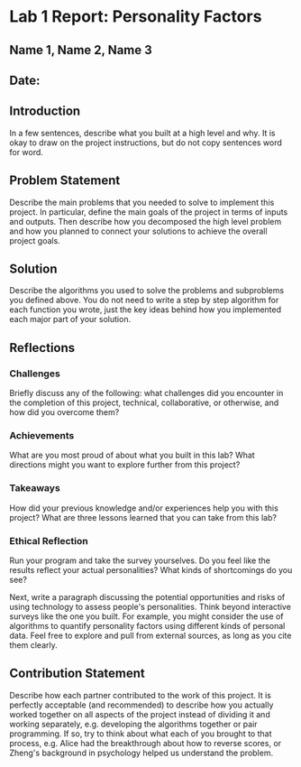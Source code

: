 # Lab 1 Report: Personality Factors
## Name 1, Name 2, Name 3
## Date: 

## Introduction
In a few sentences, describe what you built at a high level and why. It is okay to draw on the project instructions, but do not copy sentences word for word.

## Problem Statement
Describe the main problems that you needed to solve to implement this project. In particular, define the main goals of the project in terms of inputs and outputs. Then describe how you decomposed the high level problem and how you planned to connect your solutions to achieve the overall project goals.


## Solution
Describe the algorithms you used to solve the problems and subproblems you defined above. You do not need to write a step by step algorithm for each function you wrote, just the key ideas behind how you implemented each major part of your solution.

## Reflections

### Challenges
Briefly discuss any of the following: what challenges did you encounter in the completion of this project, technical, collaborative, or otherwise, and how did you overcome them?  

### Achievements
What are you most proud of about what you built in this lab? What directions might you want to explore further from this project?

### Takeaways
How did your previous knowledge and/or experiences help you with this project? What are three lessons learned that you can take from this lab?

### Ethical Reflection
Run your program and take the survey yourselves. Do you feel like the results reflect your actual personalities? What kinds of shortcomings do you see?

Next, write a paragraph discussing the potential opportunities and risks of using technology to assess people's personalities. Think beyond interactive surveys like the one you built. For example, you might consider the use of algorithms to quantify personality factors using different kinds of personal data. Feel free to explore and pull from external sources, as long as you cite them clearly.


## Contribution Statement
Describe how each partner contributed to the work of this project. It is perfectly acceptable (and recommended) to describe how you actually worked together on all aspects of the project instead of dividing it and working separately, e.g. developing the algorithms together or pair programming. If so, try to think about what each of you brought to that process, e.g. Alice had the breakthrough about how to reverse scores, or Zheng's background in psychology helped us understand the problem.
